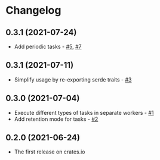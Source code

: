 # Changelog

## 0.3.1 (2021-07-24)

- Add periodic tasks - [#5](https://github.com/ayrat555/fang/pull/5), [#7](https://github.com/ayrat555/fang/pull/7)

## 0.3.1 (2021-07-11)

- Simplify usage by re-exporting serde traits - [#3](https://github.com/ayrat555/fang/pull/3)

## 0.3.0 (2021-07-04)

- Execute different types of tasks in separate workers - [#1](https://github.com/ayrat555/fang/pull/1)
- Add retention mode for tasks - [#2](https://github.com/ayrat555/fang/pull/2)

## 0.2.0 (2021-06-24)

- The first release on crates.io
